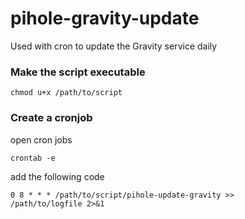 # pihole-gravity-update

Used with cron to update the Gravity service daily

### Make the script executable
<code>chmod u+x /path/to/script</code>
  
### Create a cronjob
open cron jobs

<code>crontab -e</code>

add the following code

<code>0 8 * * * /path/to/script/pihole-update-gravity >> /path/to/logfile 2>&1</code>
